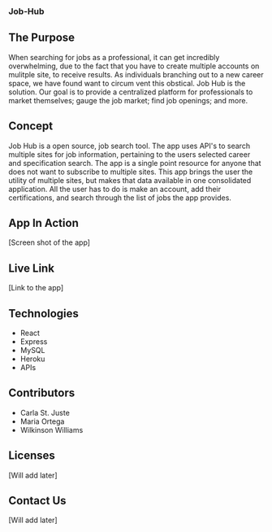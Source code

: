 ### Job-Hub

## The Purpose

When searching for jobs as a professional, it can get incredibly overwhelming, due to the fact that you have to create multiple accounts on mulitple site, to receive results. As individuals branching out to a new career space, we have found want to circum vent this obstical. Job Hub is the solution. Our goal is to provide a centralized platform for professionals to market themselves; gauge the job market; find job openings; and more.

## Concept

Job Hub is a open source, job search tool. The app uses API's to search multiple sites for job information, pertaining to the users selected career and specification search. The app is a single point resource for anyone that does not want to subscribe to multiple sites. This app brings the user the utility of multiple sites, but makes that data available in one consolidated application. All the user has to do is make an account, add their certifications, and search through the list of jobs the app provides.

## App In Action

[Screen shot of the app]

## Live Link

[Link to the app]

## Technologies

* React
* Express
* MySQL
* Heroku
* APIs

## Contributors

* Carla St. Juste
* Maria Ortega
* Wilkinson Williams

## Licenses

[Will add later]

## Contact Us

[Will add later]







